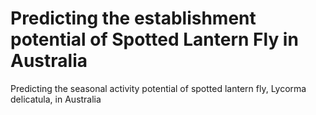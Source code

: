 # Predicting the establishment potential of Spotted Lantern Fly in Australia

Predicting the seasonal activity potential of spotted lantern fly, Lycorma delicatula, in Australia
